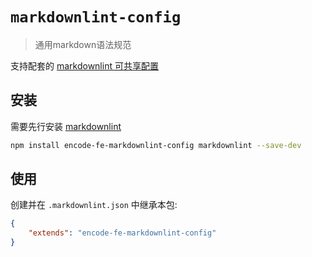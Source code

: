 # `markdownlint-config`

> 通用markdown语法规范

支持配套的 [markdownlint 可共享配置](https://www.npmjs.com/package/markdownlint#optionsconfig)

## 安装

需要先行安装 [markdownlint](https://www.npmjs.com/package/markdownlint)

```bash
npm install encode-fe-markdownlint-config markdownlint --save-dev
```

## 使用

创建并在 `.markdownlint.json` 中继承本包:

```json
{
	"extends": "encode-fe-markdownlint-config"
}
```

